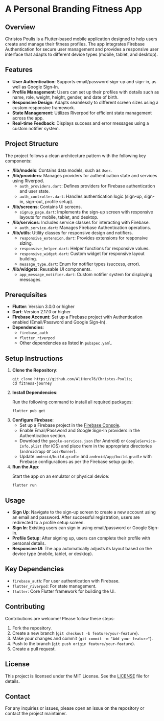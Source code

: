 <body>
  <div class="section">
    <h1>A Personal Branding Fitness App</h1>
    <h2>Overview</h2>
    <p>Christos Poulis is a Flutter-based mobile application designed to help users create and manage their fitness profiles. The app integrates Firebase Authentication for secure user management and provides a responsive user interface that adapts to different device types (mobile, tablet, and desktop).</p>
    <h2>Features</h2>
    <ul>
      <li><strong>User Authentication</strong>: Supports email/password sign-up and sign-in, as well as Google Sign-In.</li>
      <li><strong>Profile Management</strong>: Users can set up their profiles with details such as name, role, weight, height, gender, and date of birth.</li>
      <li><strong>Responsive Design</strong>: Adapts seamlessly to different screen sizes using a custom responsive framework.</li>
      <li><strong>State Management</strong>: Utilizes Riverpod for efficient state management across the app.</li>
      <li><strong>Real-time Feedback</strong>: Displays success and error messages using a custom notifier system.</li>
    </ul>
    <h2>Project Structure</h2>
    <p>The project follows a clean architecture pattern with the following key components:</p>
    <ul>
      <li><strong>/lib/models</strong>: Contains data models, such as <code>User</code>.</li>
      <li><strong>/lib/providers</strong>: Manages providers for authentication state and services using Riverpod.
        <ul>
          <li><code>auth_providers.dart</code>: Defines providers for Firebase authentication and user state.</li>
          <li><code>auth_controller.dart</code>: Handles authentication logic (sign-up, sign-in, sign-out, profile setup).</li>
        </ul>
      </li>
      <li><strong>/lib/screens</strong>: Contains UI screens.
        <ul>
          <li><code>signup_page.dart</code>: Implements the sign-up screen with responsive layouts for mobile, tablet, and desktop.</li>
        </ul>
      </li>
      <li><strong>/lib/services</strong>: Includes service classes for interacting with Firebase.
        <ul>
          <li><code>auth_service.dart</code>: Manages Firebase Authentication operations.</li>
        </ul>
      </li>
      <li><strong>/lib/utils</strong>: Utility classes for responsive design and notifiers.
        <ul>
          <li><code>responsive_extension.dart</code>: Provides extensions for responsive sizing.</li>
          <li><code>responsive_helper.dart</code>: Helper functions for responsive values.</li>
          <li><code>responsive_widget.dart</code>: Custom widget for responsive layout building.</li>
          <li><code>message_type.dart</code>: Enum for notifier types (success, error).</li>
        </ul>
      </li>
      <li><strong>/lib/widgets</strong>: Reusable UI components.
        <ul>
          <li><code>app_message_notifier.dart</code>: Custom notifier system for displaying messages.</li>
        </ul>
      </li>
    </ul>
    <h2>Prerequisites</h2>
    <ul>
      <li><strong>Flutter</strong>: Version 3.0.0 or higher</li>
      <li><strong>Dart</strong>: Version 2.17.0 or higher</li>
      <li><strong>Firebase Account</strong>: Set up a Firebase project with Authentication enabled (Email/Password and Google Sign-In).</li>
      <li><strong>Dependencies</strong>:
        <ul>
          <li><code>firebase_auth</code></li>
          <li><code>flutter_riverpod</code></li>
          <li>Other dependencies as listed in <code>pubspec.yaml</code>.</li>
        </ul>
      </li>
    </ul>
    <h2>Setup Instructions</h2>
    <ol>
      <li><strong>Clone the Repository</strong>:
        <pre><code>git clone https://github.com/AliHere76/Christos-Poulis;
cd fitness-journey</code></pre>
      </li>
      <li><strong>Install Dependencies</strong>:
        <p>Run the following command to install all required packages:</p>
        <pre><code>flutter pub get</code></pre>
      </li>
      <li><strong>Configure Firebase</strong>:
        <ul>
          <li>Set up a Firebase project in the <a href="https://console.firebase.google.com/" target="_blank">Firebase Console</a>.</li>
          <li>Enable Email/Password and Google Sign-In providers in the Authentication section.</li>
          <li>Download the <code>google-services.json</code> (for Android) or <code>GoogleService-Info.plist</code> (for iOS) and place them in the appropriate directories (<code>android/app</code> or <code>ios/Runner</code>).</li>
          <li>Update <code>android/build.gradle</code> and <code>android/app/build.gradle</code> with Firebase configurations as per the Firebase setup guide.</li>
        </ul>
      </li>
      <li><strong>Run the App</strong>:
        <p>Start the app on an emulator or physical device:</p>
        <pre><code>flutter run</code></pre>
      </li>
    </ol>
    <h2>Usage</h2>
    <ul>
      <li><strong>Sign Up</strong>: Navigate to the sign-up screen to create a new account using an email and password. After successful registration, users are redirected to a profile setup screen.</li>
      <li><strong>Sign In</strong>: Existing users can sign in using email/password or Google Sign-In.</li>
      <li><strong>Profile Setup</strong>: After signing up, users can complete their profile with personal details.</li>
      <li><strong>Responsive UI</strong>: The app automatically adjusts its layout based on the device type (mobile, tablet, or desktop).</li>
    </ul>
    <h2>Key Dependencies</h2>
    <ul>
      <li><code>firebase_auth</code>: For user authentication with Firebase.</li>
      <li><code>flutter_riverpod</code>: For state management.</li>
      <li><code>flutter</code>: Core Flutter framework for building the UI.</li>
    </ul>
    <h2>Contributing</h2>
    <p>Contributions are welcome! Please follow these steps:</p>
    <ol>
      <li>Fork the repository.</li>
      <li>Create a new branch (<code>git checkout -b feature/your-feature</code>).</li>
      <li>Make your changes and commit (<code>git commit -m "Add your feature"</code>).</li>
      <li>Push to the branch (<code>git push origin feature/your-feature</code>).</li>
      <li>Create a pull request.</li>
    </ol>
    <h2>License</h2>
    <p>This project is licensed under the MIT License. See the <a href="LICENSE">LICENSE</a> file for details.</p>
    <h2>Contact</h2>
    <p>For any inquiries or issues, please open an issue on the repository or contact the project maintainer.</p>
  </div>
</body>
